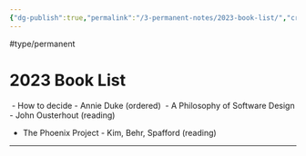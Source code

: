 ```yaml
---
{"dg-publish":true,"permalink":"/3-permanent-notes/2023-book-list/","created":"2023-08-04T03:54:51.000+02:00","updated":"2023-08-16T21:56:04.535+02:00"}
---
```


#type/permanent
# 2023 Book List

 - How to decide - Annie Duke (ordered)
 - A Philosophy of Software Design - John Ousterhout (reading)
 - The Phoenix Project - Kim, Behr, Spafford (reading)

---